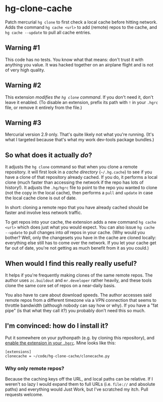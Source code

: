 # hg-clone-cache

Patch mercurial `hg clone` to first check a local cache before hitting network. Adds the command `hg cache <url>` to add (remote) repos to the cache, and `hg cache --update` to pull all cache entries.

## Warning #1

This code has no tests. You know what that means: don't trust it with anything you value. It was hacked together on 
an airplane flight and is not of very high quality.

## Warning #2

This extension *modifies the `hg clone` command*. If you don't need it, don't leave it enabled. (To disable an 
extension, prefix its path with `!` in your `.hgrc` file, or remove it entirely from the file.)

## Warning #3

Mercurial version 2.9 only. That's quite likely not what you're running. (It's what I targeted because that's what 
my work dev-tools package bundles.)

## So what does it actually *do*?

It adjusts the `hg clone` command so that when you clone a remote repository. it will first look in a *cache 
directory* (`~/.hg.cache`) to see if you have a clone of that repository already cached. If you do, it performs
a local clone (much faster than accessing the network if the repo has lots of history!). It adjusts the `.hg/hgrc` 
file to point to the repo you wanted to clone (not the copy in the local cache), then performs a `pull` and `update`
in case the local cache clone is out of date.

In short: cloning a remote repo that you have already cached should be faster and involve less network traffic.

To get repos into your cache, the extension adds a new command `hg cache <url>` which does just what you would
expect. You can also issue `hg cache --update` to pull changes into *all* repos in your cache. (Why would you bother?
Well, only the changesets you have in the cache are cloned locally: everything else still has to come over the 
network. If you let your cache get far out of date, you're not getting as much benefit from it as you could.)

## When would I find this really really useful?

It helps if you're frequently making clones of the same remote repos. The author uses `zc.buildout` and 
`mr.developer` rather heavily, and these tools clone the same core set of repos on a near-daily basis.

You also have to care about download speeds. The author accesses said remote repos from a different timezone via a
VPN connection that seems to throttle bandwidth (although nobody can say how or why). If you have a "fat pipe" (is
that what they call it?) you probably don't need this so much.

## I'm convinced: how do I install it?

Put it somewhere on your pythonpath (e.g. by cloning this repository), and [enable the extension in your 
`.hgrc`](http://mercurial.selenic.com/wiki/UsingExtensions). Mine looks like this:

    [extensions]
    clonecache = ~/code/hg-clone-cache/clonecache.py

### Why only remote repos?

Because the caching keys off the URL, and local paths can be relative. If I weren't so lazy I would expand them 
to full URLs (i.e. `file://` and absolute paths) and everything would Just Work, but I've scratched my itch. Pull
requests welcome.

